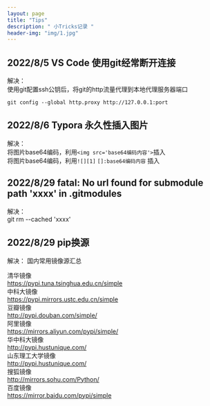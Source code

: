 ```yaml
---
layout: page
title: "Tips"
description: " 小Tricks记录 " 
header-img: "img/1.jpg"
---
```


## 2022/8/5 VS Code 使用git经常断开连接

解决：  
使用git配置ssh公钥后，将git的http流量代理到本地代理服务器端口

```shell
git config --global http.proxy http://127.0.0.1:port
```

## 2022/8/6 Typora 永久性插入图片

解决：  
将图片base64编码，利用`<img src='base64编码内容'>`插入  
将图片base64编码，利用`![][1]` `[]:base64编码内容` 插入

## 2022/8/29 fatal: No url found for submodule path 'xxxx' in .gitmodules

解决：  
git rm --cached 'xxxx'

## 2022/8/29 pip换源

解决：
国内常用镜像源汇总

清华镜像  
https://pypi.tuna.tsinghua.edu.cn/simple  
中科大镜像  
https://pypi.mirrors.ustc.edu.cn/simple  
豆瓣镜像  
http://pypi.douban.com/simple/  
阿里镜像  
https://mirrors.aliyun.com/pypi/simple/  
华中科大镜像  
http://pypi.hustunique.com/  
山东理工大学镜像  
http://pypi.hustunique.com/  
搜狐镜像  
http://mirrors.sohu.com/Python/  
百度镜像  
https://mirror.baidu.com/pypi/simple
